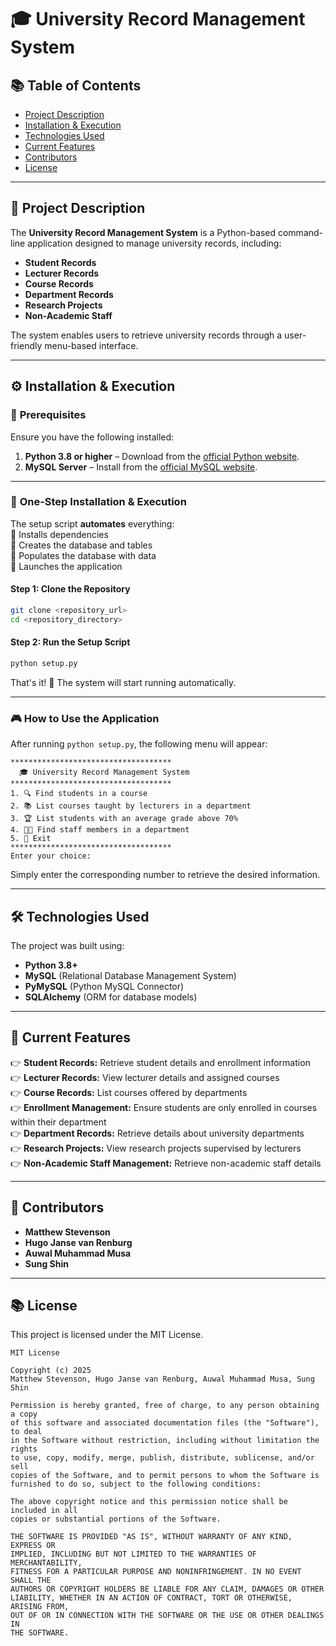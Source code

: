 # 🎓 University Record Management System

## 📚 Table of Contents
- [Project Description](#project-description)
- [Installation & Execution](#installation--execution)
- [Technologies Used](#technologies-used)
- [Current Features](#current-features)
- [Contributors](#contributors)
- [License](#license)

---

## 📌 Project Description
The **University Record Management System** is a Python-based command-line application designed to manage university records, including:

- **Student Records**
- **Lecturer Records**
- **Course Records**
- **Department Records**
- **Research Projects**
- **Non-Academic Staff**

The system enables users to retrieve university records through a user-friendly menu-based interface.

---

## ⚙️ Installation & Execution

### 📝 **Prerequisites**
Ensure you have the following installed:
1. **Python 3.8 or higher** – Download from the [official Python website](https://www.python.org/downloads/).
2. **MySQL Server** – Install from the [official MySQL website](https://dev.mysql.com/downloads/installer/).

---

### 🚀 **One-Step Installation & Execution**
The setup script **automates** everything:  
💚 Installs dependencies  
💚 Creates the database and tables  
💚 Populates the database with data  
💚 Launches the application  

#### **Step 1: Clone the Repository**
```sh
git clone <repository_url>
cd <repository_directory>
```

#### **Step 2: Run the Setup Script**
```sh
python setup.py
```

That's it! 🎉 The system will start running automatically.

---

### 🎮 **How to Use the Application**
After running `python setup.py`, the following menu will appear:

```
************************************
  🎓 University Record Management System
************************************
1. 🔍 Find students in a course
2. 📚 List courses taught by lecturers in a department
3. 🏆 List students with an average grade above 70%
4. 👨‍🏫 Find staff members in a department
5. 🚪 Exit
************************************
Enter your choice:
```
Simply enter the corresponding number to retrieve the desired information.

---

## 🛠️ Technologies Used
The project was built using:
- **Python 3.8+**
- **MySQL** (Relational Database Management System)
- **PyMySQL** (Python MySQL Connector)
- **SQLAlchemy** (ORM for database models)

---

## 🌟 Current Features
👉 **Student Records:** Retrieve student details and enrollment information  
👉 **Lecturer Records:** View lecturer details and assigned courses  
👉 **Course Records:** List courses offered by departments  
👉 **Enrollment Management:** Ensure students are only enrolled in courses within their department  
👉 **Department Records:** Retrieve details about university departments  
👉 **Research Projects:** View research projects supervised by lecturers  
👉 **Non-Academic Staff Management:** Retrieve non-academic staff details  

---

## 👥 Contributors
- **Matthew Stevenson**
- **Hugo Janse van Renburg**
- **Auwal Muhammad Musa**
- **Sung Shin**

---

## 📚 License
This project is licensed under the MIT License.

```
MIT License

Copyright (c) 2025
Matthew Stevenson, Hugo Janse van Renburg, Auwal Muhammad Musa, Sung Shin

Permission is hereby granted, free of charge, to any person obtaining a copy
of this software and associated documentation files (the "Software"), to deal
in the Software without restriction, including without limitation the rights
to use, copy, modify, merge, publish, distribute, sublicense, and/or sell
copies of the Software, and to permit persons to whom the Software is
furnished to do so, subject to the following conditions:

The above copyright notice and this permission notice shall be included in all
copies or substantial portions of the Software.

THE SOFTWARE IS PROVIDED "AS IS", WITHOUT WARRANTY OF ANY KIND, EXPRESS OR
IMPLIED, INCLUDING BUT NOT LIMITED TO THE WARRANTIES OF MERCHANTABILITY,
FITNESS FOR A PARTICULAR PURPOSE AND NONINFRINGEMENT. IN NO EVENT SHALL THE
AUTHORS OR COPYRIGHT HOLDERS BE LIABLE FOR ANY CLAIM, DAMAGES OR OTHER
LIABILITY, WHETHER IN AN ACTION OF CONTRACT, TORT OR OTHERWISE, ARISING FROM,
OUT OF OR IN CONNECTION WITH THE SOFTWARE OR THE USE OR OTHER DEALINGS IN
THE SOFTWARE.
```

